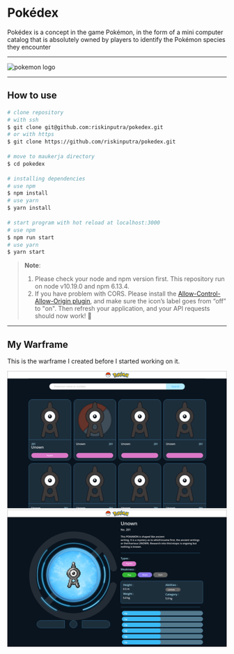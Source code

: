 # Pokédex

Pokédex is a concept in the game Pokémon, in the form of a mini computer catalog that is absolutely owned by players to identify the Pokémon species they encounter

___
![pokemon logo](https://upload.wikimedia.org/wikipedia/commons/thumb/9/98/International_Pok%C3%A9mon_logo.svg/1024px-International_Pok%C3%A9mon_logo.svg.png)

___

## How to use 

```bash
# clone repository
# with ssh
$ git clone git@github.com:riskinputra/pokedex.git
# or with https
$ git clone https://github.com/riskinputra/pokedex.git

# move to maukerja directory
$ cd pokedex

# installing dependencies
# use npm
$ npm install
# use yarn
$ yarn install

# start program with hot reload at localhost:3000
# use npm
$ npm run start
# use yarn
$ yarn start
```

> **Note**:
> 1. Please check your node and npm version first. This repository run on node v10.19.0 and npm 6.13.4.
> 2. If you have problem with CORS. Please install the [Allow-Control-Allow-Origin plugin](https://chrome.google.com/webstore/detail/moesif-orign-cors-changer/digfbfaphojjndkpccljibejjbppifbc?hl=en-US), and make sure the icon’s label goes from “off” to "on". Then refresh your application, and your API requests should now work! 🎉

___

## My Warframe

This is the warframe I created before I started working on it.

![home](public/Home.png)
![detail](public/Details.png)
